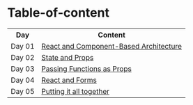 # Table-of-content

<table>
  <tr>
    <th>Day</th>
    <th>Content</th>
  </tr>
  <tr>
    <td>Day 01</td>
    <td><a href="301/Day-01.md">React and Component-Based Architecture</a></td>
  </tr>
    <tr>
    <td>Day 02</td>
    <td><a href="301/Day-02.md">State and Props</a></td>
  </tr>
    <tr>
    <td>Day 03</td>
    <td><a href="301/Day-03.md">Passing Functions as Props</a></td>
  </tr>
   <tr>
    <td>Day 04</td>
    <td><a href="301/Day-04.md">React and Forms</a></td>
  </tr>
     <tr>
    <td>Day 05</td>
    <td><a href="301/Day-05.md">Putting it all together</a></td>
  </tr>

</table>

